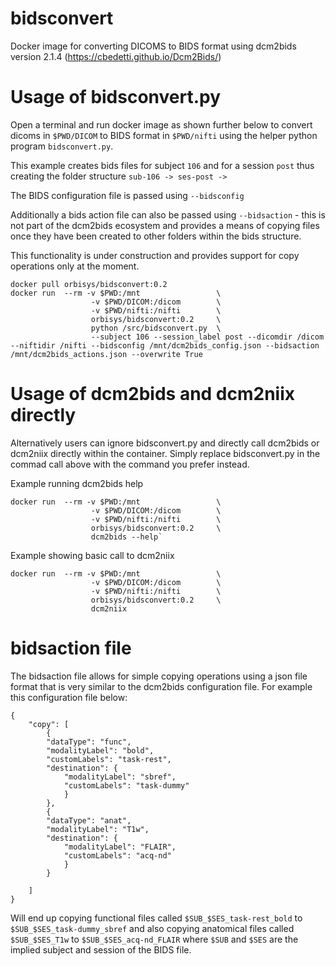 # bidsconvert
Docker image for converting DICOMS to BIDS format using dcm2bids version 2.1.4 (https://cbedetti.github.io/Dcm2Bids/)

# Usage of bidsconvert.py
Open a terminal and run docker image as shown further below to convert dicoms in `$PWD/DICOM` to BIDS format in `$PWD/nifti` using the helper python program `bidsconvert.py`.

This example creates bids files for subject `106` and for a session `post` thus creating the folder structure `sub-106 -> ses-post ->`

The BIDS configuration file is passed using `--bidsconfig`

Additionally a bids action file can also be passed using `--bidsaction` - this is not part of the dcm2bids ecosystem and provides a means of copying files once they have been created to other folders within the bids structure.

This functionality is under construction and provides support for copy operations only at the moment. 

```
docker pull orbisys/bidsconvert:0.2
docker run  --rm -v $PWD:/mnt                 \ 
                  -v $PWD/DICOM:/dicom        \
                  -v $PWD/nifti:/nifti        \
                  orbisys/bidsconvert:0.2     \   
                  python /src/bidsconvert.py  \ 
                  --subject 106 --session_label post --dicomdir /dicom --niftidir /nifti --bidsconfig /mnt/dcm2bids_config.json --bidsaction /mnt/dcm2bids_actions.json --overwrite True
```

# Usage of dcm2bids and dcm2niix directly
Alternatively users can ignore bidsconvert.py and directly call dcm2bids or dcm2niix directly within the container. Simply replace bidsconvert.py in the commad call above with the command you prefer instead.

Example running dcm2bids help
```
docker run  --rm -v $PWD:/mnt                 \
                  -v $PWD/DICOM:/dicom        \
                  -v $PWD/nifti:/nifti        \
                  orbisys/bidsconvert:0.2     \
                  dcm2bids --help`
```

Example showing basic call to dcm2niix
```
docker run  --rm -v $PWD:/mnt                 \
                  -v $PWD/DICOM:/dicom        \
                  -v $PWD/nifti:/nifti        \
                  orbisys/bidsconvert:0.2     \
                  dcm2niix
```
# bidsaction file
The bidsaction file allows for simple copying operations using a json file format that is very similar to the dcm2bids configuration file. For example this configuration file below: 

```
{
    "copy": [
        {
        "dataType": "func",
        "modalityLabel": "bold",
        "customLabels": "task-rest",
        "destination": {
            "modalityLabel": "sbref",
            "customLabels": "task-dummy"
            }
        },
        {
        "dataType": "anat",
        "modalityLabel": "T1w",
        "destination": {
            "modalityLabel": "FLAIR",
            "customLabels": "acq-nd"
            }
        }
		
    ]
}
```

Will end up copying functional files called `$SUB_$SES_task-rest_bold` to `$SUB_$SES_task-dummy_sbref`
and also copying anatomical files called `$SUB_$SES_T1w` to `$SUB_$SES_acq-nd_FLAIR`
where `$SUB` and `$SES` are the implied subject and session of the BIDS file.
